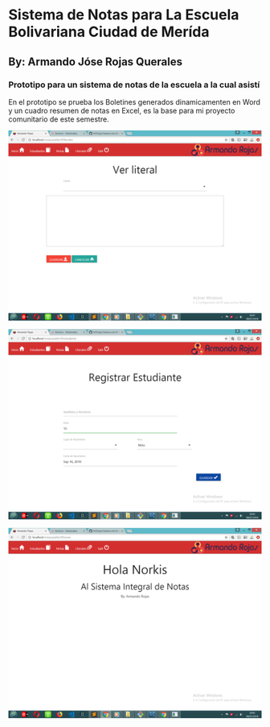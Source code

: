 # Sistema de Notas para La Escuela Bolivariana Ciudad de Merída 

## By: Armando Jóse Rojas Querales 

### Prototipo para un sistema de notas de la escuela a la cual asistí 

En el prototipo se prueba los Boletines generados dinamicamenten en Word y un cuadro resumen de notas en Excel, es la base para mi proyecto comunitario de este semestre.

![enter image description here](https://raw.githubusercontent.com/MrRojas/Sistema-de-Notas-para-la-Escuela-Ciudad-de-Meridad/master/public/Assets/img/cap/Captura%20de%20pantalla%20%28421%29.png)


![enter image description here](https://raw.githubusercontent.com/MrRojas/Sistema-de-Notas-para-la-Escuela-Ciudad-de-Meridad/master/public/Assets/img/cap/Captura%20de%20pantalla%20%28422%29.png)

![enter image description here](https://raw.githubusercontent.com/MrRojas/Sistema-de-Notas-para-la-Escuela-Ciudad-de-Meridad/master/public/Assets/img/cap/Captura%20de%20pantalla%20%28423%29.png)

